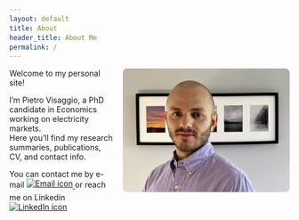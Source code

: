 ```yaml
---
layout: default
title: About
header_title: About Me
permalink: /
---
```


<img src="/assets/images/image1.png"
     alt="Pietro Visaggio"
     width="300"
     style="float: right; margin-left: 1em; margin-bottom: 1em;" />


Welcome to my personal site!  

I’m Pietro Visaggio, a PhD candidate in Economics working on electricity markets.  
Here you’ll find my research summaries, publications, CV, and contact info.


You can contact me by e-mail 
<a href="mailto:visaggip@bc.edu" aria-label="Send email to Pietro Visaggio">
  <img src="{{ '/assets/images/email_icon.png' | relative_url }}"
       alt="Email icon"
       style="width:24px; vertical-align:middle; margin-left:0rem; margin-bottom:0.5rem;">
</a>
or reach me on Linkedin
<a href="https://www.linkedin.com/in/pietro-visaggio-393369161/" target="_blank" rel="noopener" aria-label="Visit Pietro Visaggio on LinkedIn">
  <img src="{{ '/assets/images/linkedin_icon.png' | relative_url }}"
       alt="LinkedIn icon"
       style="width:24px; vertical-align:middle; margin-left:0rem; margin-bottom:0.5rem;">
</a>